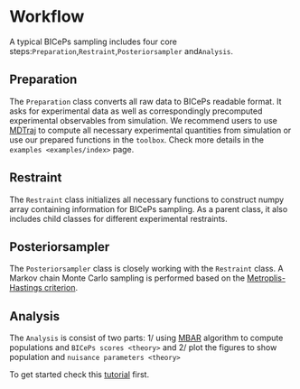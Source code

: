 Workflow
========

A typical BICePs sampling includes four core steps:`Preparation`,`Restraint`,`Posteriorsampler` and`Analysis`.

Preparation
-----------

The `Preparation` class converts all raw
data to BICePs readable format. It asks for experimental data as well as
correspondingly precomputed experimental observables from simulation. We
recommend users to use [MDTraj](http://mdtraj.org) to compute all
necessary experimental quantities from simulation or use our prepared
functions in the `toolbox`. Check more
details in the `examples <examples/index>` page.

Restraint
---------

The `Restraint` class initializes all necessary functions to construct numpy array containing information for BICePs sampling. As a parent class, it also includes child classes for different experimental restraints.

Posteriorsampler
----------------

The `Posteriorsampler` class is closely working with the `Restraint` class. A Markov chain Monte Carlo sampling is performed based on the [Metroplis-Hastings criterion](https://en.wikipedia.org/wiki/Metropolis–Hastings_algorithm).

Analysis
--------

The `Analysis` is consist of two parts: 1/ using [MBAR](https://pymbar.readthedocs.io/en/master/index.html) algorithm to compute populations and `BICePs scores <theory>` and 2/ plot the figures to show population and `nuisance parameters <theory>`


To get started check this [tutorial](https://github.com/vvoelz/biceps/blob/master/BICePs_2.0/tutorials/BICePs_example/BICePs_example.ipynb) first.




